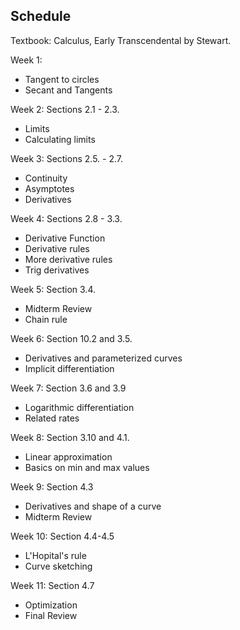 ## Schedule

Textbook: Calculus, Early Transcendental by Stewart.

Week 1: 
- Tangent to circles
- Secant and Tangents

Week 2: Sections 2.1 - 2.3.
- Limits
- Calculating limits

Week 3: Sections 2.5. - 2.7.
- Continuity
- Asymptotes
- Derivatives

Week 4: Sections 2.8 - 3.3.
- Derivative Function
- Derivative rules
- More derivative rules
- Trig derivatives

Week 5: Section 3.4.
- Midterm Review
- Chain rule

Week 6: Section 10.2 and 3.5.
- Derivatives and parameterized curves
- Implicit differentiation

Week 7: Section 3.6 and 3.9
- Logarithmic differentiation
- Related rates

Week 8: Section 3.10 and 4.1.
- Linear approximation
- Basics on min and max values

Week 9: Section 4.3 
- Derivatives and shape of a curve
- Midterm Review

Week 10: Section 4.4-4.5
- L'Hopital's rule
- Curve sketching

Week 11: Section 4.7
- Optimization
- Final Review
